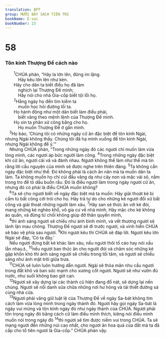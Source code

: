 ```yaml
---
translation: BPT
group: MƯỜI BẢY SÁCH TIÊN TRI
bookName: Ê-sai 
bookNumber: 23
---
```


<div class="title"><h1>58</h1><h3>Tôn kính Thượng Đế cách nào</h3></div>
<span class="verse es_58_1">  <sup>1</sup>CHÚA phán, “Hãy la lớn lên, đừng im lặng.<br/>   Hãy kêu lớn lên như kèn.<br/>  Hãy cho dân ta biết điều họ đã làm<br/>   nghịch lại Thượng Đế mình;<br/>   Hãy nói cho nhà Gia-cốp biết tội lỗi họ.<br/></span>
<span class="verse es_58_2">  <sup>2</sup>Hằng ngày họ đến tìm kiếm ta<br/>   muốn học hỏi đường lối ta.<br/>  Họ hành động như một dân biết làm điều phải,<br/>   biết vâng theo mệnh lệnh của Thượng Đế mình.<br/>  Họ xin ta phân xử công bằng cho họ.<br/>   Họ muốn Thượng Đế ở gần mình.<br/></span>
<span class="verse es_58_3"> <sup>3</sup>Họ bảo, ‘Chúng tôi có những ngày cữ ăn đặc biệt để tôn kính Ngài, nhưng Ngài không thấy. Chúng tôi đã hạ mình xuống để tôn kính Ngài, nhưng Ngài không để ý.’”<br/> Nhưng CHÚA phán, “Trong những ngày đó các ngươi chỉ muốn làm vừa lòng mình, các ngươi áp bức người làm công.</span>
<span class="verse es_58_4"><sup>4</sup>Trong những ngày đặc biệt khi cữ ăn, ngươi cãi vã và đánh nhau. Ngươi không thể làm như thế mà tin rằng lời cầu nguyện của mình sẽ được nghe trên thiên đàng.</span>
<span class="verse es_58_5"><sup>5</sup>Ta không cần ngày đặc biệt như thế. Đó không phải là cách ăn năn mà ta muốn dân ta làm. Ta không muốn họ chỉ cúi đầu vâng dạ như cây non và mặc vải sô, nằm trong tro để tỏ dấu buồn rầu. Đó là điều ngươi làm trong ngày ngươi cữ ăn, nhưng đó có phải là điều CHÚA muốn không?<br/></span>
<span class="verse es_58_6"> <sup>6</sup>Ta sẽ cho ngươi biết về ngày đặc biệt mà ta muốn: Hãy giải thoát kẻ bị cầm tù bất công cởi trói cho họ. Hãy trả tự do cho những kẻ ngươi đối xử bất công và giải thoát những người làm xâu.</span>
<span class="verse es_58_7"><sup>7</sup>Hãy san sẻ thức ăn với kẻ đói, mang những kẻ nghèo khổ, vô gia cư về nhà mình. Hãy mặc cho kẻ không áo quần, và đừng từ chối không giúp đỡ thân quyến mình,<br/></span>
<span class="verse es_58_8"> <sup>8</sup>thì ánh sáng ngươi sẽ chiếu như ánh bình minh, và vết thương ngươi sẽ lành lặn mau chóng. Thượng Đế ngươi sẽ đi trước ngươi, và vinh hiển CHÚA sẽ bảo vệ phía sau ngươi.</span>
<span class="verse es_58_9"><sup>9</sup>Khi ngươi kêu thì CHÚA sẽ đáp lời. Ngươi kêu lớn Ngài sẽ đáp, ‘Có ta đây.’<br/> Nếu ngươi đừng bắt kẻ khác làm xâu, nếu ngươi thôi tố cáo hay nói xấu lẫn nhau<a data-toggle="tooltip" data-placement="bottom" title="Nguyên văn, “chỉ ngón tay,” một hình thức nguyền rủa hay tố cáo người khác.">⚓</a>,</span>
<span class="verse es_58_10"><sup>10</sup>nếu ngươi ban thức ăn cho người đói và chăm sóc những kẻ gặp khốn khó thì ánh sáng ngươi sẽ chiếu trong tối tăm, và ngươi sẽ chiếu sáng như ánh mặt trời giữa trưa.<br/></span>
<span class="verse es_58_11"> <sup>11</sup>CHÚA sẽ luôn luôn hướng dẫn ngươi. Ngài sẽ thỏa mãn nhu cầu ngươi trong đất khô và ban sức mạnh cho xương cốt ngươi. Ngươi sẽ như vườn đủ nước, như suối không bao giờ cạn.<br/></span>
<span class="verse es_58_12"> <sup>12</sup>Ngươi sẽ xây dựng lại các thành cũ hiện đang đổ nát, sẽ dựng lại nền chúng. Ngươi sẽ nổi danh sửa chữa những nơi hư hỏng và tái thiết đường sá cùng nhà cửa.<br/></span>
<span class="verse es_58_13"> <sup>13</sup>Ngươi phải vâng giữ luật lệ của Thượng Đế về ngày Sa-bát không tìm cách làm vừa lòng mình trong ngày thánh đó. Ngươi hãy gọi ngày Sa-bát là ngày vui mừng và tôn kính ngày đó như ngày thánh của CHÚA. Ngươi phải tôn trọng ngày đó bằng cách cữ làm điều mình thích, kiêng nói điều mình muốn nói trong ngày đó</span>
<span class="verse es_58_14"><sup>14</sup>thì ngươi sẽ tìm được niềm vui trong CHÚA. Ta sẽ mang ngươi đến những núi cao nhất, cho ngươi ăn hoa quả của đất mà ta đã cấp cho tổ tiên ngươi là Gia-cốp.” CHÚA phán vậy.<br/></span>
